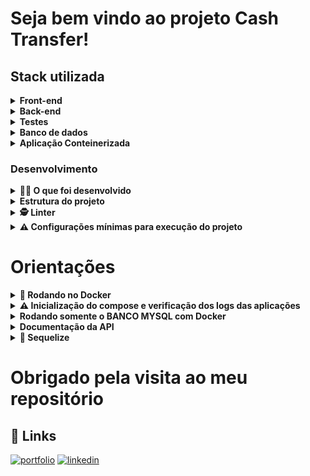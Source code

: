 # Seja bem vindo ao projeto Cash Transfer!

## Stack utilizada

<details><summary><strong>Front-end</strong></summary>

- React JS;
- Tailwind
</details>


<details><summary><strong>Back-end</strong></summary>

- NodeJs;
- Express;
- Sequelize;

</details>

<details><summary><strong>Testes</strong></summary>

- Mocha, Chai e Sinon;

</details>

<details><summary><strong>Banco de dados</strong></summary>

- MySQL;

</details>

<details><summary><strong>Aplicação Conteinerizada</strong></summary>

- Docker;

</details>

### Desenvolvimento

<details>
  <summary><strong>👨‍💻 O que foi desenvolvido</strong></summary>

O `Cash Transfer` é um site para fazermos transferências de dinheiro entre contas!


![Exemplo!](assets/cash-transfer.gif)

1. Foi desenvolvido o `Cash Transfer`, onde fiquei responsável por desenvolver uma API e também integrar as aplicações para que elas funcionem consumindo um banco de dados.

2. Pude também implementar com que o front-end consumisse essa API, fazendo as requisições via `AXIOS`.

- Cadastro de novos usuários;
- Para fazer transações entre contas cadastradas no site;
- Atualização de saldo assim que a transação concluída;
- Fale conosco;

3. Em andamento:

- Retirar extrato das últimas transações;
- Notificações de transações

Nesse projeto, eu construi **uma aplicação dockerizado utilizando modelagem de dados através do Sequelize**. A API é consumida pelo front-end.

Temos a opção fazer diversas transações com muita facilidade.

<br />

</details>

<details>
<summary><strong> Estrutura do projeto</strong></summary><br />

O projeto é composto de 4 entidades importantes na sua estrutura:

1️⃣ **Banco de dados:**

- Container docker MySQL configurado no docker-compose através de um serviço definido como `db`.
- Tem o papel de fornecer dados para o serviço de _backend_.
- Durante a execução dos testes sempre vai ser acessado pelo `sequelize` e via porta `3002` do `localhost`;
- Você também pode conectar a um Cliente MySQL (Workbench, Beekeeper, DBeaver e etc), colocando as credenciais configuradas no docker-compose no serviço `db`.
- Adicionei um arquivo no local `/app/backend/.env.example` para caso você queira rodar o banco de dados localmente, basta renomea-lo para .env e as váriaveis de ambiente já estão configuradas ao docker.

2️⃣ **Back-end:**

- Ele roda na porta `3001`, pois o front-end faz requisições para ele nessa porta por padrão;
- Sua aplicação é inicializada a partir do arquivo `app/backend/src/app.js`;
- Ela garanta que o `express` é executado e a aplicação ouve a porta que vem das variáveis de ambiente;

3️⃣ **Front-end:**

- O front se comunica com serviço de back-end pela url `http://localhost:3001` através dos endpoints que foi construído.

4️⃣ **Docker:**

- O `docker-compose` une todos os serviços conteinerizados (backend, frontend e db) e sobe o projeto completo com o comando `npm run compose:up`;

</details>

<details>

<summary><strong>🕵️ Linter</strong></summary><br />

Para garantir a qualidade do código, usei o [ESLint](https://eslint.org/) para fazer a sua análise estática.

Você também pode instalar o plugin do `ESLint` no `VSCode`: bastar ir em extensions e baixar o [plugin `ESLint`](https://marketplace.visualstudio.com/items?itemName=dbaeumer.vscode-eslint).

</details>

<details>
<summary><strong> ⚠️ Configurações mínimas para execução do projeto</strong></summary><br />

Na sua máquina você deve ter:

- Sistema Operacional Distribuição Unix
- Node versão 16
- Docker
- Docker-compose versão >=1.29.2

➡️ O `node` deve ter versão igual ou superior à `16.15.0 LTS`:

- Para instalar o nvm, [acesse esse link](https://github.com/nvm-sh/nvm#installing-and-updating);
- Rode os comandos abaixo para instalar a versão correta de `node` e usá-la:
  - `nvm install 16 --lts`
  - `nvm use 16`
  - `nvm alias default 16`

➡️ O`docker-compose` deve ter versão igual ou superior à`ˆ1.29.2`:

</details>

# Orientações

<details>
  <summary><strong>🐋 Rodando no Docker</strong></summary>
  
  ## 👉 Com Docker
    ### Docker e Docker-compose

⚠ O seu docker-compose precisa estar na versão 1.29 ou superior. ⚠
[Veja aqui a documentação para atualizar o docker-compose.](https://docs.docker.com/compose/install/)

- Para rodar o projeto por completo, basta digitar o código em seu terminal `npm run compose:up`;

</details>

<details>
<summary><strong> ⚠️ Inicialização do compose e verificação dos logs das aplicações </strong></summary><br />

- Considerando o uso do parâmetro `healthcheck` em cada container do seu `docker-compose.yml`, a inicialização dos containers deve aguardar o comando de status de saúde (o que valida se aquele container está operacional ou não):

  - No container `db`, representado por um comando `ping` no banco de dados;
  - No back-end, representado por um comando `lsof`, que vai procurar aplicações ativas na porta definida (por padrão, no caso `3001`);
  - No front-end, representado por um comando `lsof`, que vai procurar aplicações ativas na porta definida (por padrão, no caso `3000`).

- Caso os containers respeitem as premissas anteriores, os mesmos devem ser criados sem maiores problemas:

![Criação dos containers concluída com sucesso!](assets/compose-status-01.png)

- Em caso de algum problema (no back-end, por exemplo), você deve se deparar com alguma mensagem do tipo:

![Erro no status de saúde do container do back-end](assets/compose-status-03.png)

**VERIFIQUE OS LOGS DO DOCKER PARA SABER O QUE HOUVE DE INCORRETO NA INICIALIZAÇÃO DO DOCKER**

</details>

<details>
  <summary><strong>Rodando somente o BANCO MYSQL com Docker</strong></summary>
  
  ## 👉 Com Docker instalado
  - Rode este comando no terminal
    `docker run -dit --name dockerSQL -e MYSQL_ROOT_PASSWORD=123456 -v ~/mysql_data:/var/lib/mysql -p 3002:3306 mysql`
    
  - [Instale o Workbench](https://dev.mysql.com/downloads/workbench/)
  
  - Adicione uma nova conexão
  ![Add-config](assets/add-config.png)
  
  - Coloque as credenciais como refere a imagem abaixo e clique em Store in Keychain para colocar a senha que setamos do container MYSQL
  ![Front-end](assets/workbench.png)

- Para rodar o projeto por completo:
  - Abra dois terminais;
  - Entre na pasta /app
  - Rode em seu terminal `npm run start:backend` e no outro `npm run start:backend`;

</details>

<details>
<summary><strong>Documentação da API</strong></summary><br/ >
Utilizei a ferramenta Swagger para documentar toda a API que foi desenvolvida neste projeto
Você pode rodar ela juntamente com o projeto:
- Ao rodar a porta 3001, basta ir para o localhost acessando `http://localhost:3001/docs` e terá acesso a todos endpoints com seus respectivos retorno esperados.

![Swagger](assets/documentacao-api.png)

</details>

<details>
  <summary><strong>🎲 Sequelize</strong></summary>
  <br/>

Para o desenvolvimento, foi baseado no _Diagrama de Entidade-Relacionamento (DER)_ para construir a modelagem do banco de dados. Com essa imagem você já consegue saber:

- Os nome das tabelas e colunas;
- Os tipos de suas colunas;
- Relações entre tabelas.

  ![Exemplo banco de dados](assets/diagram-ERR.png)

</details>
<h1 style="center">Obrigado pela visita ao meu repositório</h1>

## 🔗 Links

[![portfolio](https://img.shields.io/badge/my_portfolio-000?style=for-the-badge&logo=ko-fi&logoColor=white)](https://vinidipaula.vercel.app/)
[![linkedin](https://img.shields.io/badge/linkedin-0A66C2?style=for-the-badge&logo=linkedin&logoColor=white)](https://www.linkedin.com/in/vinicius-depaula/)
